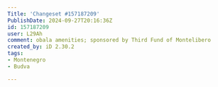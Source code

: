 ```yaml
---
Title: 'Changeset #157187209'
PublishDate: 2024-09-27T20:16:36Z
id: 157187209
user: L29Ah
comment: obala amenities; sponsored by Third Fund of Montelibero
created_by: iD 2.30.2
tags:
- Montenegro
- Budva

---
```

